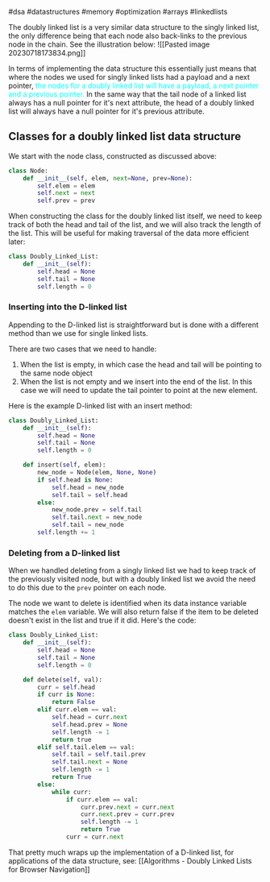 #dsa #datastructures #memory #optimization #arrays #linkedlists

The doubly linked list is a very similar data structure to the singly linked list, the only difference being that each node also back-links to the previous node in the chain. See the illustration below:
![[Pasted image 20230718173834.png]]

In terms of implementing the data structure this essentially just means that where the nodes we used for singly linked lists had a payload and a next pointer, <span style="color: cyan;">the nodes for a doubly linked list will have a payload, a next pointer and a previous pointer.</span> In the same way that the tail node of a linked list always has a null pointer for it's next attribute, the head of a doubly linked list will always have a null pointer for it's previous attribute.

## Classes for a doubly linked list data structure
We start with the node class, constructed as discussed above:
```python
class Node:
	def __init__(self, elem, next=None, prev=None):
		self.elem = elem
		self.next = next
		self.prev = prev
```

When constructing the class for the doubly linked list itself, we need to keep track of both the head and tail of the list, and we will also track the length of the list. This will be useful for making traversal of the data more efficient later:
```python
class Doubly_Linked_List:
	def __init__(self):
		self.head = None
		self.tail = None
		self.length = 0
```

### Inserting into the D-linked list
Appending to the D-linked list is straightforward but is done with a different method than we use for single linked lists.

There are two cases that we need to handle:
1. When the list is empty, in which case the head and tail will be pointing to the same node object
2. When the list is not empty and we insert into the end of the list. In this case we will need to update the tail pointer to point at the new element.

Here is the example D-linked list with an insert method:
```python
class Doubly_Linked_List:
	def __init__(self):
		self.head = None
		self.tail = None
		self.length = 0

	def insert(self, elem):
		new_node = Node(elem, None, None)
		if self.head is None:
			self.head = new_node
			self.tail = self.head
		else:
			new_node.prev = self.tail
			self.tail.next = new_node
			self.tail = new_node
		self.length += 1
```

### Deleting from a D-linked list
When we handled deleting from a singly linked list we had to keep track of the previously visited node, but with a doubly linked list we avoid the need to do this due to the `prev` pointer on each node.

The node we want to delete is identified when its data instance variable matches the `elem` variable. We will also return false if the item to be deleted doesn't exist in the list and true if it did. Here's the code:
```python
class Doubly_Linked_List:
	def __init__(self):
		self.head = None
		self.tail = None
		self.length = 0

	def delete(self, val):
		curr = self.head
		if curr is None:
			return False
		elif curr.elem == val:
			self.head = curr.next
			self.head.prev = None
			self.length -= 1
			return true
		elif self.tail.elem == val:
			self.tail = self.tail.prev
			self.tail.next = None
			self.length -= 1
			return True
		else:
			while curr:
				if curr.elem == val:
					curr.prev.next = curr.next
					curr.next.prev = curr.prev
					self.length -= 1
					return True
				curr = curr.next
```

That pretty much wraps up the implementation of a D-linked list, for applications of the data structure, see: [[Algorithms - Doubly Linked Lists for Browser Navigation]]